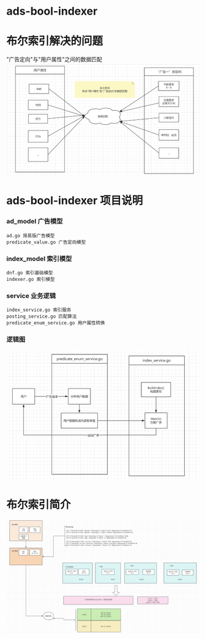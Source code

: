 # ads-bool-indexer

# 布尔索引解决的问题

"广告定向"与"用户属性"之间的数据匹配
![img.png](img.png)

# ads-bool-indexer 项目说明

### ad_model 广告模型

    ad.go 简易版广告模型
    predicate_value.go 广告定向模型

### index_model 索引模型

    dnf.go 索引基础模型
    indexer.go 索引模型

### service 业务逻辑
    index_service.go 索引服务
    posting_service.go 匹配算法
    predicate_enum_service.go 用户属性转换

### 逻辑图
![img_1.png](img_1.png)

# 布尔索引简介
![img_2.png](img_2.png)
